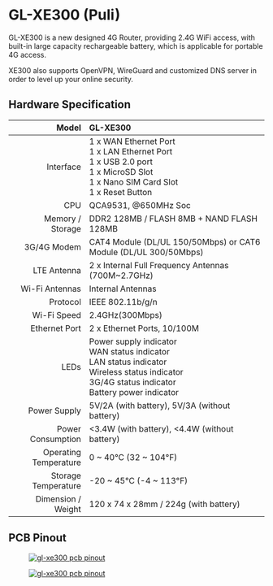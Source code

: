 # GL-XE300 (Puli)

GL-XE300 is a new designed 4G Router, providing 2.4G WiFi access, with built-in large capacity
rechargeable battery, which is applicable for portable 4G access.

XE300 also supports OpenVPN, WireGuard and customized DNS server in order to level up your online security.

## Hardware Specification

|                         Model | GL-XE300                                                   |
| ----------------------------: | :--------------------------------------------------------- |
|                     Interface | 1 x WAN Ethernet Port <br> 1 x LAN Ethernet Port <br> 1 x USB 2.0 port <br> 1 x MicroSD Slot <br> 1 x Nano SIM Card Slot  <br> 1 x Reset Button  |
|                           CPU | QCA9531, @650MHz Soc                                       |
|              Memory / Storage | DDR2 128MB / FLASH 8MB + NAND FLASH 128MB                  |
|                   3G/4G Modem | CAT4 Module (DL/UL 150/50Mbps) or CAT6 Module (DL/UL 300/50Mbps) |
|                   LTE Antenna | 2 x Internal Full Frequency Antennas (700M~2.7GHz)         |
|                Wi-Fi Antennas | Internal Antennas                                          |
|                      Protocol | IEEE 802.11b/g/n                                           |
|                   Wi-Fi Speed | 2.4GHz(300Mbps)                                            |
|                 Ethernet Port | 2 x Ethernet Ports, 10/100M                                |
|                          LEDs | Power supply indicator <br> WAN status indicator <br> LAN status indicator <br> Wireless status indicator <br> 3G/4G status indicator  <br> Battery power indicator  |
|                  Power Supply | 5V/2A (with battery), 5V/3A (without battery)              |
|             Power Consumption | <3.4W (with battery), <4.4W (without battery)              |
|         Operating Temperature | 0 ~ 40°C (32 ~ 104°F)                                      |
|           Storage Temperature | -20 ~ 45°C (-4 ~ 113°F)                                    |
|            Dimension / Weight | 120 x 74 x 28mm / 224g (with battery)                      |

## PCB Pinout

<div class="gl-lightbox" itemscope itemtype="http://schema.org/ImageGallery">
  <figure itemprop="associatedMedia" itemscope itemtype="http://schema.org/ImageObject">
    <a href="https://static.gl-inet.com/docs/router/en/3/specification/gl-xe300/GL-XE300-PINOUT-0308-1.jpg" itemprop="contentUrl" data-size="3167x2480">
      <img src="https://static.gl-inet.com/docs/router/en/3/specification/gl-xe300/GL-XE300-PINOUT-0308-1.jpg" itemprop="thumbnail" alt="gl-xe300 pcb pinout" loading="lazy" />
    </a>
  </figure>
</div>

<div class="gl-lightbox" itemscope itemtype="http://schema.org/ImageGallery">
  <figure itemprop="associatedMedia" itemscope itemtype="http://schema.org/ImageObject">
    <a href="https://static.gl-inet.com/docs/router/en/3/specification/gl-xe300/GL-XE300-PINOUT-0308-2.jpg" itemprop="contentUrl" data-size="3167x2480">
      <img src="https://static.gl-inet.com/docs/router/en/3/specification/gl-xe300/GL-XE300-PINOUT-0308-2.jpg" itemprop="thumbnail" alt="gl-xe300 pcb pinout" loading="lazy" />
    </a>
  </figure>
</div>
